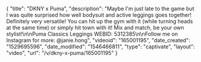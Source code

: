 {
    "title": "DKNY x Puma",
    "description": "Maybe I'm just late to the game but I was quite surprised how well bodysuit and active leggings goes together! Definitely very versatile! You can hit up the gym with it (while turning heads at the same time) or simply hit town with it! Mix and match, be your own stylist!\n\nPuma Classics Leggings WEBID: 5312385\n\nFollow me on Instagram for more: @janie.hong",
    "videoid": "165001195",
    "date_created": "1529695596",
    "date_modified": "1546466811",
    "type": "captivate",
    "layout": "video",
    "url": "\/v\/dkny-x-puma\/165001195"
}